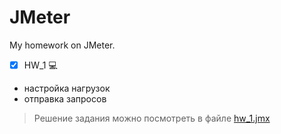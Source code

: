 # JMeter
My homework on JMeter.

- [X] HW_1 :computer:

+ настройка нагрузок
+ отправка запросов

>Решение задания можно посмотреть в файле
<a href="HW/HW_1/hw_1.jmx">hw_1.jmx</a>
